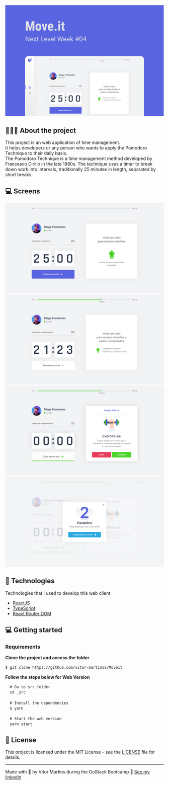 <img alt="Mockup" src="/readme.assets/cover.png">

## 💇🏻‍♂️ About the project

This project is an web application of time management.<br />
It helps developers or any person who wants to apply the Pomodoro Technique to their daily basis.<br />
The Pomodoro Technique is a time management method developed by Francesco Cirillo in the late 1980s. The technique uses a timer to break down work into intervals, traditionally 25 minutes in length, separated by short breaks.  

## 💻 Screens

<img alt="Mockup" src="/readme.assets/home.jpg">
<img alt="Mockup" src="/readme.assets/home-start.jpg">
<img alt="Mockup" src="/readme.assets/home-finish.jpg">
<img alt="Mockup" src="/readme.assets/share.jpg">

## 🚀 Technologies

Technologies that I used to develop this web client

- [ReactJS](https://reactjs.org/)
- [TypeScript](https://www.typescriptlang.org/)
- [React Router DOM](https://reacttraining.com/react-router/)


## 💻 Getting started


### Requirements


**Clone the project and access the folder**

```bash
$ git clone https://github.com/vitor-martinss/MoveIt
```

**Follow the steps below for Web Version**

```js
  # Go to src folder
  cd _src 

  # Install the dependencies
  $ yarn

  # Start the web version
  yarn start
```

## 📝 License

This project is licensed under the MIT License - see the [LICENSE](LICENSE) file for details.

---

Made with 💜 by Vitor Martins during the GoStack Bootcamp 👋 [See my linkedin](https://www.linkedin.com/in/vitormartinswebdesigner/)
